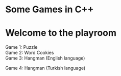 # Some Games in C++

# Welcome to the playroom
Game 1: Puzzle   
Game 2: Word Cookies   
Game 3: Hangman (English language) 

Game 4: Hangman (Turkish language)
